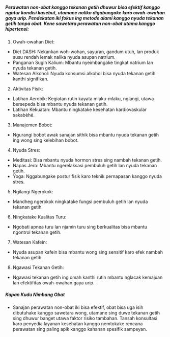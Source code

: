 ##### Perawatan non-obat kanggo tekanan getih dhuwur bisa efektif kanggo ngatur kondisi kasebut, utamane nalika digabungake karo owah-owahan gaya urip. Pendekatan iki fokus ing metode alami kanggo nyuda tekanan getih tanpa obat. Kene sawetara perawatan non-obat utama kanggo hipertensi:

1. Owah-owahan Diet:
  - Diet DASH: Nekankan woh-wohan, sayuran, gandum utuh, lan produk susu rendah lemak nalika nyuda asupan natrium.
  - Panganan Sugih Kalium: Mbantu nyeimbangake tingkat natrium lan nyuda tekanan getih.
  - Watesan Alkohol: Nyuda konsumsi alkohol bisa nyuda tekanan getih kanthi signifikan.

2. Aktivitas Fisik:
  - Latihan Aerobik: Kegiatan rutin kayata mlaku-mlaku, nglangi, utawa bersepeda bisa mbantu nyuda tekanan getih.
  - Latihan Kekuatan: Mbantu ningkatake kesehatan kardiovaskular sakabèhé.

3. Manajemen Bobot:
  - Ngurangi bobot awak sanajan sithik bisa mbantu nyuda tekanan getih ing wong sing kelebihan bobot.

4. Nyuda Stres:
  - Meditasi: Bisa mbantu nyuda hormon stres sing nambah tekanan getih.
  - Napas Jero: Mbantu ngerelaksasi pembuluh getih lan nyuda tekanan getih.
  - Yoga: Nggabungake postur fisik karo teknik pernapasan kanggo nyuda stres.

5. Ngilangi Ngerokok:
  - Mandheg ngerokok ningkatake fungsi pembuluh getih lan nyuda tekanan getih.

6. Ningkatake Kualitas Turu:
  - Ngobati apnea turu lan njamin turu sing berkualitas bisa mbantu ngontrol tekanan getih.

7. Watesan Kafein:
  - Nyuda asupan kafein bisa mbantu wong sing sensitif karo efek nambah tekanan getih.

8. Ngawasi Tekanan Getih:
  - Ngawasi tekanan getih ing omah kanthi rutin mbantu nglacak kemajuan lan efektifitas owah-owahan gaya urip.

##### Kapan Kudu Nimbang Obat
* Sanajan perawatan non-obat iki bisa efektif, obat bisa uga isih dibutuhake kanggo sawetara wong, utamane sing duwe tekanan getih sing dhuwur banget utawa faktor risiko tambahan. Tansah konsultasi karo penyedia layanan kesehatan kanggo nemtokake rencana perawatan sing paling apik kanggo kahanan spesifik sampeyan.